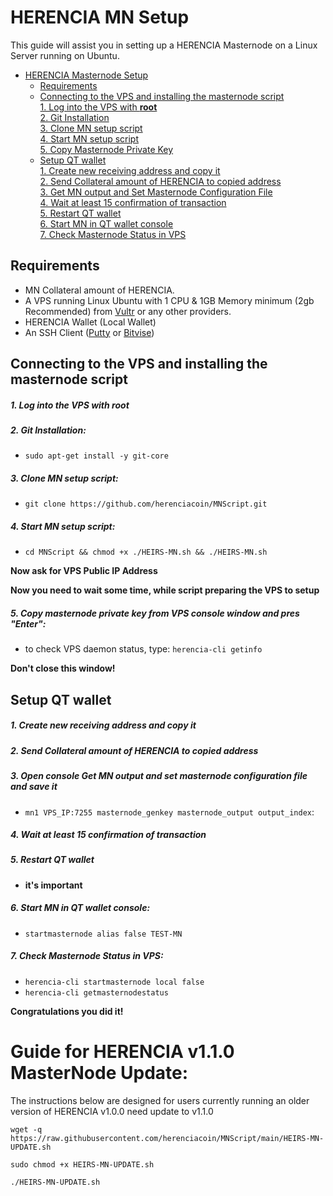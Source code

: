 # HERENCIA MN Setup
This guide will assist you in setting up a HERENCIA Masternode on a Linux Server running on Ubuntu.

- [HERENCIA Masternode Setup](#herencia-masternode-setup)  
  	* [Requirements](#requirements) 
  * [Connecting to the VPS and installing the masternode script](#Connecting-to-the-VPS-and-installing-the-masternode-script)  
         [1. Log into the VPS with **root**](#1-log-into-the-vps-with-root)  
         [2. Git Installation](#2-git-installation)  
         [3. Clone MN setup script](#3-clone-mn-setup-script)  
         [4. Start MN setup script](#4-start-mn-setup-script)  
         [5. Copy Masternode Private Key](#5-copy-masternode-private-key-from-vps-console-window-and-pres-enter)
  * [Setup QT wallet](#setup-qt-wallet)  
         [1. Create new receiving address and copy it](#1-create-new-receiving-address-and-copy-it)  
	 [2. Send Collateral amount of HERENCIA to copied address](#2-send-collateral-amount-of-herencia-to-copied-address)  
	 [3. Get MN output and Set Masternode Configuration File](#3-open-console-get-mn-output-and-set-masternode-configuration-file-and-save-it)  
	 [4. Wait at least 15 confirmation of transaction](#4-wait-at-least-15-confirmation-of-transaction)  
         [5. Restart QT wallet](#5-restart-qt-wallet)  
         [6. Start MN in QT wallet console](#6-start-mn-in-qt-wallet-console)  
	 [7. Check Masternode Status in VPS](#7-check-masternode-status-in-vps)  

## Requirements
- MN Collateral amount of HERENCIA.
- A VPS running Linux Ubuntu with 1 CPU & 1GB Memory minimum (2gb Recommended) from [Vultr](https://www.vultr.com/?ref=8622028) or any other providers.
- HERENCIA Wallet (Local Wallet)
- An SSH Client (<a href="https://www.putty.org/" target="_blank">Putty</a> or <a href="https://dl.bitvise.com/BvSshClient-Inst.exe" target="_blank">Bitvise</a>)


## Connecting to the VPS and installing the masternode script

##### 1. Log into the VPS with **root**  

##### 2. Git Installation:  
- ```sudo apt-get install -y git-core```  

##### 3. Clone MN setup script: 
- ```git clone https://github.com/herenciacoin/MNScript.git```  

##### 4. Start MN setup script: 

- ```cd MNScript && chmod +x ./HEIRS-MN.sh && ./HEIRS-MN.sh```


**Now ask for VPS Public IP Address** 

**Now you need to wait some time, while script preparing the VPS to setup**  
##### 5. Copy masternode private key from VPS console window and pres "Enter":


- to check VPS daemon status, type: ```herencia-cli getinfo```

**Don't close this window!** 	

## Setup QT wallet
##### 1. Create new receiving address and copy it

##### 2. Send Collateral amount of HERENCIA to copied address

##### 3. Open console Get MN output and set masternode configuration file and save it
- ```mn1 VPS_IP:7255 masternode_genkey masternode_output output_index```:

##### 4. Wait at least 15 confirmation of transaction

##### 5. Restart QT wallet  
- **it's important**

##### 6. Start MN in QT wallet console:
- ```startmasternode alias false TEST-MN```

##### 7. Check Masternode Status in VPS:
- ```herencia-cli startmasternode local false``` 
- ```herencia-cli getmasternodestatus```  

**Сongratulations you did it!**

# Guide for HERENCIA v1.1.0 MasterNode Update:

The instructions below are designed for users currently running an older version of HERENCIA v1.0.0 need update to v1.1.0

``` 
wget -q https://raw.githubusercontent.com/herenciacoin/MNScript/main/HEIRS-MN-UPDATE.sh

sudo chmod +x HEIRS-MN-UPDATE.sh

./HEIRS-MN-UPDATE.sh
